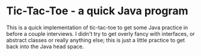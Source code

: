 # Tic-Tac-Toe - a quick Java program

This is a quick implementation of tic-tac-toe to get some Java practice in before a couple interviews.
I didn't try to get overly fancy with interfaces, or abstract classes or really anything else; this is just a little practice to get back into the Java head space.
